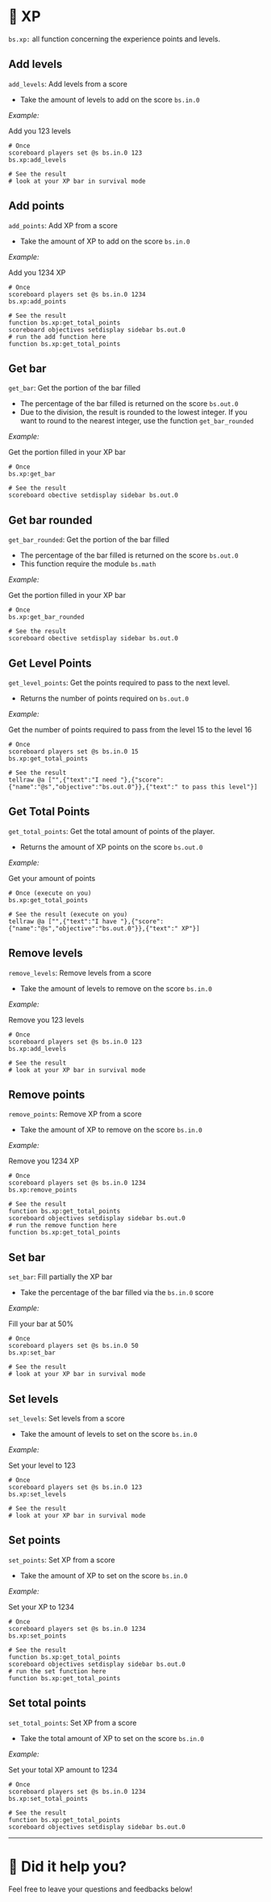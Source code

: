 # 🏅 XP

`bs.xp:` all function concerning the experience points and levels.

## Add levels

`add_levels`: Add levels from a score

- Take the amount of levels to add on the score `bs.in.0`

*Example:*

Add you 123 levels

```
# Once
scoreboard players set @s bs.in.0 123
bs.xp:add_levels

# See the result
# look at your XP bar in survival mode
```

## Add points

`add_points`: Add XP from a score

- Take the amount of XP to add on the score `bs.in.0`

*Example:*

Add you 1234 XP

```
# Once
scoreboard players set @s bs.in.0 1234
bs.xp:add_points

# See the result
function bs.xp:get_total_points
scoreboard objectives setdisplay sidebar bs.out.0
# run the add function here
function bs.xp:get_total_points
```

## Get bar

`get_bar`: Get the portion of the bar filled

- The percentage of the bar filled is returned on the score `bs.out.0`
- Due to the division, the result is rounded to the lowest integer. If you want to round to the nearest integer, use the function `get_bar_rounded`

*Example:*

Get the portion filled in your XP bar

```
# Once
bs.xp:get_bar

# See the result
scoreboard obective setdisplay sidebar bs.out.0
```

## Get bar rounded

`get_bar_rounded`: Get the portion of the bar filled

- The percentage of the bar filled is returned on the score `bs.out.0`
- This function require the module `bs.math`

*Example:*

Get the portion filled in your XP bar

```
# Once
bs.xp:get_bar_rounded

# See the result
scoreboard obective setdisplay sidebar bs.out.0
```

## Get Level Points

`get_level_points`: Get the points required to pass to the next level.

- Returns the number of points required on `bs.out.0`

*Example:*

Get the number of points required to pass from the level 15 to the level 16

```
# Once
scoreboard players set @s bs.in.0 15
bs.xp:get_total_points

# See the result
tellraw @a ["",{"text":"I need "},{"score":{"name":"@s","objective":"bs.out.0"}},{"text":" to pass this level"}]
```

## Get Total Points

`get_total_points`: Get the total amount of points of the player.

-  Returns the amount of XP points on the score `bs.out.0`

*Example:*

Get your amount of points

```
# Once (execute on you)
bs.xp:get_total_points

# See the result (execute on you)
tellraw @a ["",{"text":"I have "},{"score":{"name":"@s","objective":"bs.out.0"}},{"text":" XP"}]
```

## Remove levels

`remove_levels`: Remove levels from a score

-  Take the amount of levels to remove on the score `bs.in.0`

*Example:*

Remove you 123 levels

```
# Once
scoreboard players set @s bs.in.0 123
bs.xp:add_levels

# See the result
# look at your XP bar in survival mode
```

## Remove points

`remove_points`: Remove XP from a score

-  Take the amount of XP to remove on the score `bs.in.0`

*Example:*

Remove you 1234 XP

```
# Once
scoreboard players set @s bs.in.0 1234
bs.xp:remove_points

# See the result
function bs.xp:get_total_points
scoreboard objectives setdisplay sidebar bs.out.0
# run the remove function here
function bs.xp:get_total_points
```

## Set bar

`set_bar`: Fill partially the XP bar

-  Take the percentage of the bar filled via the `bs.in.0` score

*Example:*

Fill your bar at 50%

```
# Once
scoreboard players set @s bs.in.0 50
bs.xp:set_bar

# See the result
# look at your XP bar in survival mode
```

## Set levels

`set_levels`: Set levels from a score

- Take the amount of levels to set on the score `bs.in.0`

*Example:*

Set your level to 123

```
# Once
scoreboard players set @s bs.in.0 123
bs.xp:set_levels

# See the result
# look at your XP bar in survival mode
```

## Set points

`set_points`: Set XP from a score

- Take the amount of XP to set on the score `bs.in.0`

*Example:*

Set your XP to 1234

```
# Once
scoreboard players set @s bs.in.0 1234
bs.xp:set_points

# See the result
function bs.xp:get_total_points
scoreboard objectives setdisplay sidebar bs.out.0
# run the set function here
function bs.xp:get_total_points
```

## Set total points

`set_total_points`: Set XP from a score

-  Take the total amount of XP to set on the score `bs.in.0`

*Example:*

Set your total XP amount to 1234

```
# Once
scoreboard players set @s bs.in.0 1234
bs.xp:set_total_points

# See the result
function bs.xp:get_total_points
scoreboard objectives setdisplay sidebar bs.out.0
```

---

# 💬 Did it help you?

Feel free to leave your questions and feedbacks below!

<script src="https://giscus.app/client.js"
        data-repo="Gunivers/Glibs"
        data-repo-id="R_kgDOHQjqYg"
        data-category="Documentation"
        data-category-id="DIC_kwDOHQjqYs4CUQpy"
        data-mapping="title"
        data-strict="0"
        data-reactions-enabled="1"
        data-emit-metadata="0"
        data-input-position="bottom"
        data-theme="light"
        data-lang="fr"
        data-loading="lazy"
        crossorigin="anonymous"
        async>
</script>